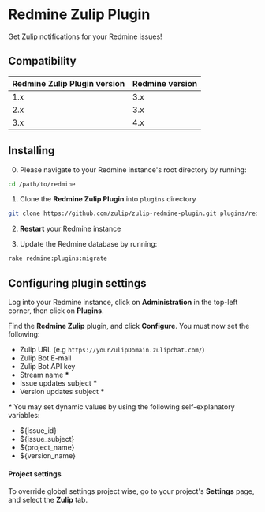 # Redmine Zulip Plugin

Get Zulip notifications for your Redmine issues!

## Compatibility

| Redmine Zulip Plugin version | Redmine version |
| ---------------------------- | --------------- |
| 1.x                          | 3.x             |
| 2.x                          | 3.x             |
| 3.x                          | 4.x             |

## Installing

0. Please navigate to your Redmine instance's root directory by running:

```sh
cd /path/to/redmine
```

1. Clone the **Redmine Zulip Plugin** into `plugins` directory

```sh
git clone https://github.com/zulip/zulip-redmine-plugin.git plugins/redmine_zulip
```

2. **Restart** your Redmine instance

3. Update the Redmine database by running:

```sh
rake redmine:plugins:migrate
```

## Configuring plugin settings

Log into your Redmine instance, click on **Administration** in the top-left
corner, then click on **Plugins**.

Find the **Redmine Zulip** plugin, and click **Configure**. You must now set the
following:

* Zulip URL (e.g `https://yourZulipDomain.zulipchat.com/`)
* Zulip Bot E-mail
* Zulip Bot API key
* Stream name __*__
* Issue updates subject __*__
* Version updates subject __*__

_*_ You may set dynamic values by using the following self-explanatory
variables:

* ${issue_id}
* ${issue_subject}
* ${project_name}
* ${version_name}

#### Project settings

To override global settings project wise, go to your project's **Settings**
page, and select the **Zulip** tab.

